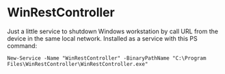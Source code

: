 # WinRestController

Just a little service to shutdown Windows workstation by call URL from the device in the same local network.
Installed as a service with this PS command:
``` 
New-Service -Name "WinRestController" -BinaryPathName "C:\Program Files\WinRestController\WinRestController.exe"
```
